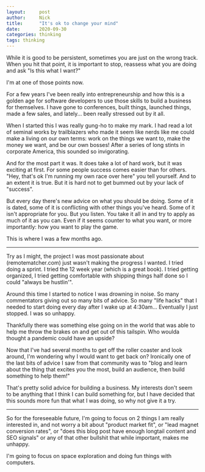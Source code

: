 ```yaml
---
layout:     post
author:     Nick
title:      "It's ok to change your mind"
date:       2020-09-30
categories: thinking
tags: thinking
---
```


While it is good to be persistent, sometimes you are just on the wrong track. When you hit that point, it is important to stop, reassess what you are doing and ask "Is this what I want?"

I'm at one of those points now.

For a few years I've been really into entrepreneurship and how this is a golden age for software developers to use those skills to build a business for themselves. I have gone to conferences, built things, launched things, made a few sales, and lately... been really stressed out by it all.

When I started this I was really gung-ho to make my mark. I had read a lot of seminal works by trailblazers who made it seem like nerds like me could make a living on our own terms: work on the things we want to, make the money we want, and be our own bosses! After a series of long stints in corporate America, this sounded so invigorating.

And for the most part it was. It does take a lot of hard work, but it was exciting at first. For some people success comes easier than for others. "Hey, that's ok I'm running my own race over here" you tell yourself. And to an extent it is true. But it is hard not to get bummed out by your lack of "success".

But every day there's new advice on what you should be doing. Some of it is dated, some of it is conflicting with other things you've heard. Some of it isn't appropriate for you. But you listen. You take it all in and try to apply as much of it as you can. Even if it seems counter to what you want, or more importantly: how you want to play the game.

This is where I was a few months ago.

---

Try as I might, the project I was most passionate about (remotematcher.com) just wasn't making the progress I wanted. I tried doing a sprint. I tried the 12 week year (which is a great book). I tried getting organized, I tried getting comfortable with shipping things half done so I could "always be hustlin'".

Around this time I started to notice I was drowning in noise. So many commentators giving out so many bits of advice. So many "life hacks" that I needed to start doing every day after I wake up at 4:30am... Eventually I just stopped. I was so unhappy.

Thankfully there was something else going on in the world that was able to help me throw the brakes on and get out of this tailspin. Who woulda thought a pandemic could have an upside?

Now that I've had several months to get off the roller coaster and look around, I'm wondering why I would want to get back on? Ironically one of the last bits of advice I saw from that community was to "blog and learn about the thing that excites you the most, build an audience, then build something to help them!"

That's pretty solid advice for building a business. My interests don't seem to be anything that I think I can build something for, but I have decided that this sounds more fun that what I was doing, so why not give it a try.

---

So for the foreseeable future, I'm going to focus on 2 things I am really interested in, and not worry a bit about "product market fit", or "lead magnet conversion rates", or "does this blog post have enough longtail content and SEO signals" or any of that other bullshit that while important, makes me unhappy.

I'm going to focus on space exploration and doing fun things with computers.
